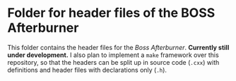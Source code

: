 Folder for header files of the BOSS Afterburner
===============================================

This folder contains the header files for the *Boss Afterburner*. **Currently still under development.** I also plan to implement a `make` framework over this repository, so that the headers can be split up in source code (`.cxx`) with definitions and header files with declarations only (`.h`).